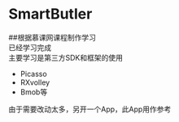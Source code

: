 # SmartButler
##根据慕课网课程制作学习<br>
已经学习完成<br>主要学习是第三方SDK和框架的使用<br>
* Picasso
* RXvolley
* Bmob等<br>

由于需要改动太多，另开一个App，此App用作参考
